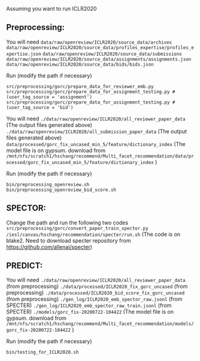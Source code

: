 Assuming you want to run ICLR2020

## Preprocessing:
You will need 
`data/raw/openreview/ICLR2020/source_data/archives`
`data/raw/openreview/ICLR2020/source_data/profiles_expertise/profiles_expertise.json`
`data/raw/openreview/ICLR2020/source_data/submissions`
`data/raw/openreview/ICLR2020/source_data/assignments/assignments.json`
`data/raw/openreview/ICLR2020/source_data/bids/bids.json`

Run (modify the path if necessary)
```
src/preprocessing/gorc/prepare_data_for_reviewer_emb.py
src/preprocessing/gorc/prepare_data_for_assignment_testing.py #(user_tag_source = 'assignment')
src/preprocessing/gorc/prepare_data_for_assignment_testing.py #(user_tag_source = 'bid')
```

You will need 
`./data/raw/openreview/ICLR2020/all_reviewer_paper_data` (The output files generated above)
`./data/raw/openreview/ICLR2020/all_submission_paper_data` (The output files generated above)
`data/processed/gorc_fix_uncased_min_5/feature/dictionary_index` (The model file is on gypsum. download from `/mnt/nfs/scratch1/hschang/recommend/Multi_facet_recommendation/data/processed/gorc_fix_uncased_min_5/feature/dictionary_index` )

Run (modify the path if necessary)
```
bin/preprocessing_openreview.sh
bin/preprocessing_openreview_bid_score.sh
```

## SPECTOR:
Change the path and run the following two codes
`src/preprocessing/gorc/convert_paper_train_spector.py`
`/iesl/canvas/hschang/recommendation/specter/run.sh` (The code is on blake2. Need to download specter repository from https://github.com/allenai/specter)


## PREDICT:
You will need 
`./data/raw/openreview/ICLR2020/all_reviewer_paper_data` (from preprocessing)
`./data/processed/ICLR2020_fix_gorc_uncased` (from preprocessing)
`./data/processed/ICLR2020_bid_score_fix_gorc_uncased` (from preprocessing)
`./gen_log/ICLR2020_emb_spector_raw.jsonl` (from SPECTER)
`./gen_log/ICLR2020_emb_spector_raw_train.jsonl` (from SPECTER)
`./models/gorc_fix-20200722-104422` (The model file is on gypsum. download from `/mnt/nfs/scratch1/hschang/recommend/Multi_facet_recommendation/models/gorc_fix-20200722-104422` )

Run (modify the path if necessary)
```
bin/testing_for_ICLR2020.sh
```

